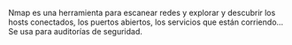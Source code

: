 Nmap es una herramienta para escanear redes y explorar y descubrir los hosts conectados, los puertos abiertos, los servicios que están corriendo... Se usa para auditorías de seguridad.